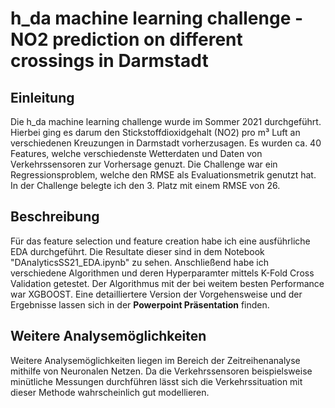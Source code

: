 # h_da machine learning challenge - NO2 prediction on different crossings in Darmstadt

## Einleitung
Die h_da machine learning challenge wurde im Sommer 2021 durchgeführt. Hierbei ging es darum den Stickstoffdioxidgehalt (NO2) pro m³ Luft an verschiedenen Kreuzungen in Darmstadt vorherzusagen. Es wurden ca. 40 Features, welche verschiedenste Wetterdaten und Daten von Verkehrssensoren zur Vorhersage genuzt. Die Challenge war ein Regressionsproblem, welche den RMSE als Evaluationsmetrik genutzt hat. In der Challenge belegte ich den 3. Platz mit einem RMSE von 26.

## Beschreibung
Für das feature selection und feature creation habe ich eine ausführliche EDA durchgeführt. Die Resultate dieser sind in dem Notebook "DAnalyticsSS21_EDA.ipynb" zu sehen. Anschließend habe ich verschiedene Algorithmen und deren Hyperparamter mittels K-Fold Cross Validation getestet. Der Algorithmus mit der bei weitem besten Performance war XGBOOST. Eine detailliertere Version der Vorgehensweise und der Ergebnisse lassen sich in der <b>Powerpoint Präsentation</b> finden.

## Weitere Analysemöglichkeiten
Weitere Analysemöglichkeiten liegen im Bereich der Zeitreihenanalyse mithilfe von Neuronalen Netzen. Da die Verkehrssensoren beispielsweise minütliche Messungen durchführen lässt sich die Verkehrssituation mit dieser Methode wahrscheinlich gut modellieren.
